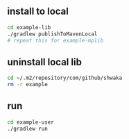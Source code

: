 ## install to local
```bash
cd example-lib
./gradlew publishToMavenLocal
# repeat this for example-mplib
```

## uninstall local lib
```bash
cd ~/.m2/repository/com/github/shwaka
rm -r example
```

## run
```bash
cd example-user
./gradlew run
```
